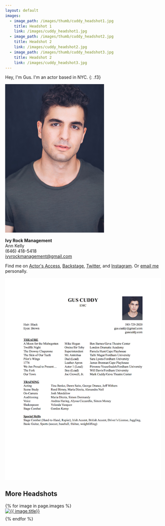 ```yaml
---
layout: default
images:
  - image_path: /images/thumb/cuddy_headshot1.jpg
    title: Headshot 1
    link: /images/cuddy_headshot1.jpg
  - image_path: /images/thumb/cuddy_headshot2.jpg
    title: Headshot 2
    link: /images/cuddy_headshot2.jpg
  - image_path: /images/thumb/cuddy_headshot3.jpg
    title: Headshot 2
    link: /images/cuddy_headshot3.jpg
---
```


Hey, I'm Gus. I'm an actor based in NYC.
{: .f3}

  <a href="/images/cuddy_headshot.jpg">
    <img src="/images/thumb/cuddy_headshot.jpg" alt="Headshot"/>
  </a>

**Ivy Rock Management**  
Ann Kelly  
(646) 418-5418  
ivyrockmanagement@gmail.com

Find me on [Actor's Access](http://resumes.actorsaccess.com/guscuddy), [Backstage](http://backstage.com/u/guscuddy),  [Twitter](http://twitter.com/guscuddy), and [Instagram](http://instagram.com/guscuddy). Or [email me](mailto:gus.cuddy@gmail.com) personally.

<a href="/files/cuddy_resume.pdf"><img src="/images/cuddy_resume.jpg" alt="resume"/></a>

## More Headshots

<ul style="list-style:none; padding-left:0;" class="photo-gallery">
  {% for image in page.images %}
    <li style="padding-bottom:.5rem;">
      <a href="{{ image.link }}">
        <img src="{{ image.image_path }}" alt="{{ image.title}}"/>
      </a>
    </li>
  {% endfor %}
</ul>
